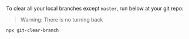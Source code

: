To clear all your local branches except `master`, run below at your git repo:

> Warning: There is no turning back

```
npx git-clear-branch
```
